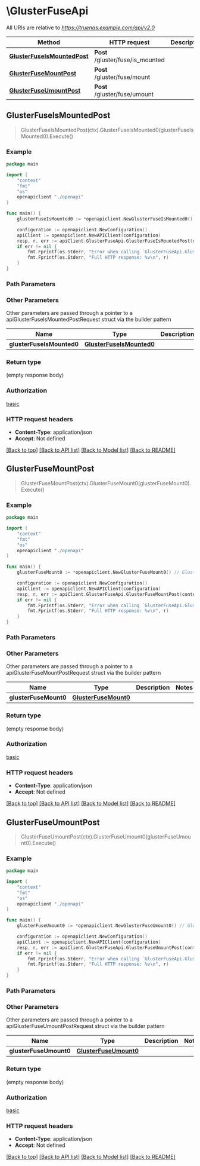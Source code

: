 # \GlusterFuseApi

All URIs are relative to *https://truenas.example.com/api/v2.0*

Method | HTTP request | Description
------------- | ------------- | -------------
[**GlusterFuseIsMountedPost**](GlusterFuseApi.md#GlusterFuseIsMountedPost) | **Post** /gluster/fuse/is_mounted | 
[**GlusterFuseMountPost**](GlusterFuseApi.md#GlusterFuseMountPost) | **Post** /gluster/fuse/mount | 
[**GlusterFuseUmountPost**](GlusterFuseApi.md#GlusterFuseUmountPost) | **Post** /gluster/fuse/umount | 



## GlusterFuseIsMountedPost

> GlusterFuseIsMountedPost(ctx).GlusterFuseIsMounted0(glusterFuseIsMounted0).Execute()





### Example

```go
package main

import (
    "context"
    "fmt"
    "os"
    openapiclient "./openapi"
)

func main() {
    glusterFuseIsMounted0 := *openapiclient.NewGlusterFuseIsMounted0() // GlusterFuseIsMounted0 |  (optional)

    configuration := openapiclient.NewConfiguration()
    apiClient := openapiclient.NewAPIClient(configuration)
    resp, r, err := apiClient.GlusterFuseApi.GlusterFuseIsMountedPost(context.Background()).GlusterFuseIsMounted0(glusterFuseIsMounted0).Execute()
    if err != nil {
        fmt.Fprintf(os.Stderr, "Error when calling `GlusterFuseApi.GlusterFuseIsMountedPost``: %v\n", err)
        fmt.Fprintf(os.Stderr, "Full HTTP response: %v\n", r)
    }
}
```

### Path Parameters



### Other Parameters

Other parameters are passed through a pointer to a apiGlusterFuseIsMountedPostRequest struct via the builder pattern


Name | Type | Description  | Notes
------------- | ------------- | ------------- | -------------
 **glusterFuseIsMounted0** | [**GlusterFuseIsMounted0**](GlusterFuseIsMounted0.md) |  | 

### Return type

 (empty response body)

### Authorization

[basic](../README.md#basic)

### HTTP request headers

- **Content-Type**: application/json
- **Accept**: Not defined

[[Back to top]](#) [[Back to API list]](../README.md#documentation-for-api-endpoints)
[[Back to Model list]](../README.md#documentation-for-models)
[[Back to README]](../README.md)


## GlusterFuseMountPost

> GlusterFuseMountPost(ctx).GlusterFuseMount0(glusterFuseMount0).Execute()





### Example

```go
package main

import (
    "context"
    "fmt"
    "os"
    openapiclient "./openapi"
)

func main() {
    glusterFuseMount0 := *openapiclient.NewGlusterFuseMount0() // GlusterFuseMount0 |  (optional)

    configuration := openapiclient.NewConfiguration()
    apiClient := openapiclient.NewAPIClient(configuration)
    resp, r, err := apiClient.GlusterFuseApi.GlusterFuseMountPost(context.Background()).GlusterFuseMount0(glusterFuseMount0).Execute()
    if err != nil {
        fmt.Fprintf(os.Stderr, "Error when calling `GlusterFuseApi.GlusterFuseMountPost``: %v\n", err)
        fmt.Fprintf(os.Stderr, "Full HTTP response: %v\n", r)
    }
}
```

### Path Parameters



### Other Parameters

Other parameters are passed through a pointer to a apiGlusterFuseMountPostRequest struct via the builder pattern


Name | Type | Description  | Notes
------------- | ------------- | ------------- | -------------
 **glusterFuseMount0** | [**GlusterFuseMount0**](GlusterFuseMount0.md) |  | 

### Return type

 (empty response body)

### Authorization

[basic](../README.md#basic)

### HTTP request headers

- **Content-Type**: application/json
- **Accept**: Not defined

[[Back to top]](#) [[Back to API list]](../README.md#documentation-for-api-endpoints)
[[Back to Model list]](../README.md#documentation-for-models)
[[Back to README]](../README.md)


## GlusterFuseUmountPost

> GlusterFuseUmountPost(ctx).GlusterFuseUmount0(glusterFuseUmount0).Execute()





### Example

```go
package main

import (
    "context"
    "fmt"
    "os"
    openapiclient "./openapi"
)

func main() {
    glusterFuseUmount0 := *openapiclient.NewGlusterFuseUmount0() // GlusterFuseUmount0 |  (optional)

    configuration := openapiclient.NewConfiguration()
    apiClient := openapiclient.NewAPIClient(configuration)
    resp, r, err := apiClient.GlusterFuseApi.GlusterFuseUmountPost(context.Background()).GlusterFuseUmount0(glusterFuseUmount0).Execute()
    if err != nil {
        fmt.Fprintf(os.Stderr, "Error when calling `GlusterFuseApi.GlusterFuseUmountPost``: %v\n", err)
        fmt.Fprintf(os.Stderr, "Full HTTP response: %v\n", r)
    }
}
```

### Path Parameters



### Other Parameters

Other parameters are passed through a pointer to a apiGlusterFuseUmountPostRequest struct via the builder pattern


Name | Type | Description  | Notes
------------- | ------------- | ------------- | -------------
 **glusterFuseUmount0** | [**GlusterFuseUmount0**](GlusterFuseUmount0.md) |  | 

### Return type

 (empty response body)

### Authorization

[basic](../README.md#basic)

### HTTP request headers

- **Content-Type**: application/json
- **Accept**: Not defined

[[Back to top]](#) [[Back to API list]](../README.md#documentation-for-api-endpoints)
[[Back to Model list]](../README.md#documentation-for-models)
[[Back to README]](../README.md)

